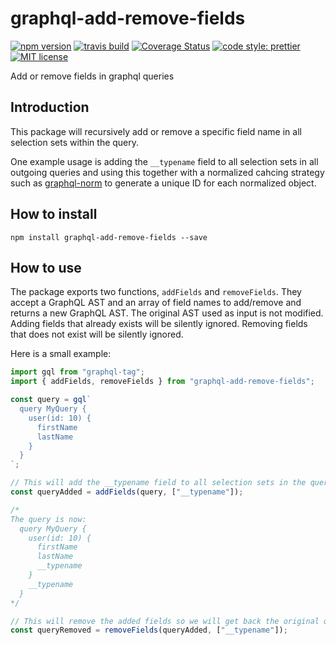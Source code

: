 # graphql-add-remove-fields

[![npm version][version-image]][version-url]
[![travis build][travis-image]][travis-url]
[![Coverage Status][codecov-image]][codecov-url]
[![code style: prettier][prettier-image]][prettier-url]
[![MIT license][license-image]][license-url]

Add or remove fields in graphql queries

## Introduction

This package will recursively add or remove a specific field name in all selection sets within the query.

One example usage is adding the `__typename` field to all selection sets in all outgoing queries and using this together with a normalized cahcing strategy such as [graphql-norm](https://www.npmjs.com/package/graphql-norm) to generate a unique ID for each normalized object.

## How to install

```
npm install graphql-add-remove-fields --save
```

## How to use

The package exports two functions, `addFields` and `removeFields`. They accept a GraphQL AST and an array of field names to add/remove and returns a new GraphQL AST. The original AST used as input is not modified. Adding fields that already exists will be silently ignored. Removing fields that does not exist will be silently ignored.

Here is a small example:

```js
import gql from "graphql-tag";
import { addFields, removeFields } from "graphql-add-remove-fields";

const query = gql`
  query MyQuery {
    user(id: 10) {
      firstName
      lastName
    }
  }
`;

// This will add the __typename field to all selection sets in the query
const queryAdded = addFields(query, ["__typename"]);

/*
The query is now:
  query MyQuery {
    user(id: 10) {
      firstName
      lastName
      __typename
    }
    __typename
  }
*/

// This will remove the added fields so we will get back the original query
const queryRemoved = removeFields(queryAdded, ["__typename"]);
```

[version-image]: https://img.shields.io/npm/v/graphql-add-remove-fields.svg?style=flat
[version-url]: https://www.npmjs.com/package/graphql-add-remove-fields
[travis-image]: https://travis-ci.com/dividab/graphql-add-remove-fields.svg?branch=master&style=flat
[travis-url]: https://travis-ci.com/dividab/graphql-add-remove-fields
[codecov-image]: https://codecov.io/gh/dividab/graphql-add-remove-fields/branch/master/graph/badge.svg
[codecov-url]: https://codecov.io/gh/dividab/graphql-add-remove-fields
[license-image]: https://img.shields.io/github/license/dividab/graphql-add-remove-fields.svg?style=flat
[license-url]: https://opensource.org/licenses/MIT
[prettier-image]: https://img.shields.io/badge/code_style-prettier-ff69b4.svg?style=flat
[prettier-url]: https://github.com/prettier/prettier
